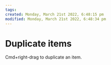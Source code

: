 ```yaml
---
tags: 
created: Monday, March 21st 2022, 6:48:15 pm
modified: Monday, March 21st 2022, 6:48:34 pm
---
```


# Duplicate items
Cmd+right-drag to duplicate an item.